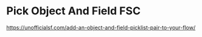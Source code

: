 # Pick Object And Field FSC

https://unofficialsf.com/add-an-object-and-field-picklist-pair-to-your-flow/

